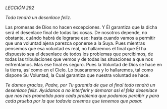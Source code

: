 *LECCIÓN 292*

*Todo tendrá un desenlace feliz.*

Las promesas de Dios no hacen excepciones. Y Él garantiza que la dicha será el desenlace final de todas las cosas. De nosotros depende, no obstante, cuándo habrá de lograrse eso: hasta cuando vamos a permitir que una voluntad ajena parezca oponerse a la Suya. Pues mientras pensemos que esa voluntad es real, no hallaremos el final que Él ha dispuesto sea el desenlace de todos los problemas que percibimos, de todas las tribulaciones que vemos y de todas las situaciones a que nos enfrentamos. Mas ese final es seguro. Pues la Voluntad de Dios se hace en la tierra, así como en el Cielo. Lo buscaremos y lo hallaremos, tal como dispone Su Voluntad, la Cual garantiza que nuestra voluntad se hace.

_Te damos gracias, Padre, por Tu garantía de que al final todo tendrá un desenlace feliz. Ayúdanos a no interferir y demorar así el feliz desenlace que nos has prometido para cada problema que podamos percibir y para cada prueba por la que todavía creemos que tenemos que pasar._